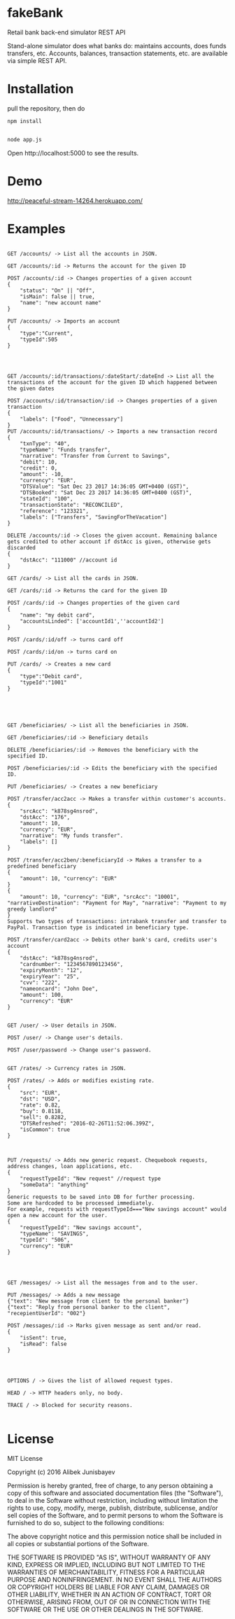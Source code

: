 # fakeBank
Retail bank back-end simulator REST API

Stand-alone simulator does what banks do: maintains accounts, does funds transfers, etc.
Accounts, balances, transaction statements, etc. are available via simple REST API. 

# Installation

pull the repository, then do
```
npm install
```

```sh

node app.js

```

Open http://localhost:5000 to see the results.



# Demo

http://peaceful-stream-14264.herokuapp.com/



# Examples

```

GET /accounts/ -> List all the accounts in JSON.

GET /accounts/:id -> Returns the account for the given ID

POST /accounts/:id -> Changes properties of a given account
{   
    "status": "On" || "Off",
    "isMain": false || true,
    "name": "new account name"
}

PUT /accounts/ -> Imports an account
{
    "type":"Current",
    "typeId":505
}




GET /accounts/:id/transactions/:dateStart/:dateEnd -> List all the transactions of the account for the given ID which happened between the given dates

POST /accounts/:id/transaction/:id -> Changes properties of a given transaction
{
    "labels": ["Food", "Unnecessary"]
}
PUT /accounts/:id/transactions/ -> Imports a new transaction record
{
    "txnType": "40",
    "typeName": "Funds transfer",
    "narrative": "Transfer from Current to Savings",
    "debit": 10,
    "credit": 0,
    "amount": -10,
    "currency": "EUR",
    "DTSValue": "Sat Dec 23 2017 14:36:05 GMT+0400 (GST)",
    "DTSBooked": "Sat Dec 23 2017 14:36:05 GMT+0400 (GST)",
    "stateId": "100",
    "transactionState": "RECONCILED",
    "reference": "123321",
    "labels": ["Transfers", "SavingForTheVacation"]
}

DELETE /accounts/:id -> Closes the given account. Remaining balance gets credited to other account if dstAcc is given, otherwise gets discarded 
{
    "dstAcc": "111000" //account id
}

GET /cards/ -> List all the cards in JSON.

GET /cards/:id -> Returns the card for the given ID

POST /cards/:id -> Changes properties of the given card
{   
    "name": "my debit card",
    "accountsLinded": ['accountId1',''accountId2']
}

POST /cards/:id/off -> turns card off

POST /cards/:id/on -> turns card on

PUT /cards/ -> Creates a new card
{
    "type":"Debit card",
    "typeId":"1001"
}





GET /beneficiaries/ -> List all the beneficiaries in JSON.

GET /beneficiaries/:id -> Beneficiary details

DELETE /beneficiaries/:id -> Removes the beneficiary with the specified ID.

POST /beneficiaries/:id -> Edits the beneficiary with the specified ID.

PUT /beneficiaries/ -> Creates a new beneficiary

POST /transfer/acc2acc -> Makes a transfer within customer's accounts.
{
    "srcAcc": "k878sg4nsrod",
    "dstAcc": "176",
    "amount": 10,
    "currency": "EUR",
    "narrative": "My funds transfer".
    "labels": []
}

POST /transfer/acc2ben/:beneficiaryId -> Makes a transfer to a predefined beneficiary
{
    "amount": 10, "currency": "EUR"
}
{
    "amount": 10, "currency": "EUR", "srcAcc": "10001", "narrativeDestination": "Payment for May", "narrative": "Payment to my greedy landlord"
}
Supports two types of transactions: intrabank transfer and transfer to PayPal. Transaction type is indicated in beneficiary type.

POST /transfer/card2acc -> Debits other bank's card, credits user's account
{
    "dstAcc": "k878sg4nsrod",
    "cardnumber": "1234567890123456",
    "expiryMonth": "12",
    "expiryYear": "25",
    "cvv": "222",
    "nameoncard": "John Doe",
    "amount": 100,
    "currency": "EUR"
}


GET /user/ -> User details in JSON.

POST /user/ -> Change user's details.

POST /user/password -> Change user's password.


GET /rates/ -> Currency rates in JSON.

POST /rates/ -> Adds or modifies existing rate.
{   
    "src": "EUR",
    "dst": "USD",
    "rate": 0.82,
    "buy": 0.8118,
    "sell": 0.8282,
    "DTSRefreshed": "2016-02-26T11:52:06.399Z",
    "isCommon": true
}



PUT /requests/ -> Adds new generic request. Chequebook requests, address changes, loan applications, etc.
{            
    "requestTypeId": "New request" //request type
    "someData": "anything"
}
Generic requests to be saved into DB for further processing.
Some are hardcoded to be processed immediately.
For example, requests with requestTypeId==="New savings account" would open a new account for the user.
{            
    "requestTypeId": "New savings account",
    "typeName": "SAVINGS",
    "typeId": "506",
    "currency": "EUR"
}




GET /messages/ -> List all the messages from and to the user.

PUT /messages/ -> Adds a new message
{"text": "New message from client to the personal banker"}
{"text": "Reply from personal banker to the client", "recepientUserId": "002"}

POST /messages/:id -> Marks given message as sent and/or read.
{
    "isSent": true,
    "isRead": false
}




OPTIONS / -> Gives the list of allowed request types.

HEAD / -> HTTP headers only, no body.

TRACE / -> Blocked for security reasons.


```

# License

MIT License

Copyright (c) 2016 Alibek Junisbayev

Permission is hereby granted, free of charge, to any person obtaining a copy
of this software and associated documentation files (the "Software"), to deal
in the Software without restriction, including without limitation the rights
to use, copy, modify, merge, publish, distribute, sublicense, and/or sell
copies of the Software, and to permit persons to whom the Software is
furnished to do so, subject to the following conditions:

The above copyright notice and this permission notice shall be included in all
copies or substantial portions of the Software.

THE SOFTWARE IS PROVIDED "AS IS", WITHOUT WARRANTY OF ANY KIND, EXPRESS OR
IMPLIED, INCLUDING BUT NOT LIMITED TO THE WARRANTIES OF MERCHANTABILITY,
FITNESS FOR A PARTICULAR PURPOSE AND NONINFRINGEMENT. IN NO EVENT SHALL THE
AUTHORS OR COPYRIGHT HOLDERS BE LIABLE FOR ANY CLAIM, DAMAGES OR OTHER
LIABILITY, WHETHER IN AN ACTION OF CONTRACT, TORT OR OTHERWISE, ARISING FROM,
OUT OF OR IN CONNECTION WITH THE SOFTWARE OR THE USE OR OTHER DEALINGS IN THE
SOFTWARE.
